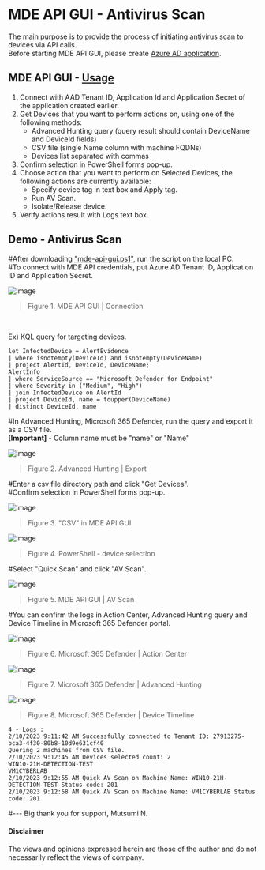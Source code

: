 # MDE API GUI - Antivirus Scan
The main purpose is to provide the process of initiating antivirus scan to devices via API calls.<br>
Before starting MDE API GUI, please create [Azure AD application](https://learn.microsoft.com/en-us/microsoft-365/security/defender-endpoint/apis-intro?view=o365-worldwide).

## MDE API GUI - [Usage](https://github.com/microsoft/mde-api-gui#usage)
1. Connect with AAD Tenant ID, Application Id and Application Secret of the application created earlier.
2. Get Devices that you want to perform actions on, using one of the following methods:
      - Advanced Hunting query (query result should contain DeviceName and DeviceId fields)
      - CSV file (single Name column with machine FQDNs)
      - Devices list separated with commas
3. Confirm selection in PowerShell forms pop-up.
4. Choose action that you want to perform on Selected Devices, the following actions are currently available:
      - Specify device tag in text box and Apply tag.
      - Run AV Scan.
      - Isolate/Release device.
5. Verify actions result with Logs text box.

## Demo - Antivirus Scan
#After downloading ["mde-api-gui.ps1"](https://github.com/microsoft/mde-api-gui/blob/main/mde-api-gui.ps1), run the script on the local PC. <br>
#To connect with MDE API credentials, put Azure AD Tenant ID, Application ID and Application Secret.  

![image](https://user-images.githubusercontent.com/120234772/217184215-eb1fdfc9-87a4-4b63-8dc9-25f148779691.png)
> Figure 1. MDE API GUI | Connection
<br>

Ex) KQL query for targeting devices.
```
let InfectedDevice = AlertEvidence
| where isnotempty(DeviceId) and isnotempty(DeviceName)
| project AlertId, DeviceId, DeviceName;
AlertInfo
| where ServiceSource == "Microsoft Defender for Endpoint"
| where Severity in ("Medium", "High")
| join InfectedDevice on AlertId
| project DeviceId, name = toupper(DeviceName)
| distinct DeviceId, name
```
#In Advanced Hunting, Microsoft 365 Defender, run the query and export it as a CSV file.<br>
**[Important]** - Column name must be "name" or "Name" 

![image](https://user-images.githubusercontent.com/120234772/217770684-7e22b5fb-f891-42df-b5fb-9bf9cbd97167.png)
> Figure 2. Advanced Hunting | Export

#Enter a csv file directory path and click "Get Devices".<br>
#Confirm selection in PowerShell forms pop-up.

![image](https://user-images.githubusercontent.com/120234772/217771553-0cdd33fb-893b-4381-994d-aeb12da38de7.png)
> Figure 3. "CSV" in MDE API GUI

![image](https://user-images.githubusercontent.com/120234772/217772067-14a05781-e22e-4f0c-be41-68cbf7299fed.png)
> Figure 4. PowerShell - device selection

#Select "Quick Scan" and click "AV Scan".<br>

![image](https://user-images.githubusercontent.com/120234772/217774152-435a83ed-80f5-4b2b-af4c-4963f3fdfd05.png)
> Figure 5. MDE API GUI | AV Scan

#You can confirm the logs in Action Center, Advanced Hunting query and Device Timeline in Microsoft 365 Defender portal.

![image](https://user-images.githubusercontent.com/120234772/217968585-aba1a8df-ce4f-43dc-ad6b-60c8faa4de66.png)
> Figure 6. Microsoft 365 Defender | Action Center

![image](https://user-images.githubusercontent.com/120234772/217969093-341bcf83-8091-4ac7-afd9-be453f96a402.png)
> Figure 7. Microsoft 365 Defender | Advanced Hunting

![image](https://user-images.githubusercontent.com/120234772/217969959-1578933e-0a43-495a-b41f-62bc9f3f3c65.png)
> Figure 8. Microsoft 365 Defender | Device Timeline

```
4 - Logs :
2/10/2023 9:11:42 AM Successfully connected to Tenant ID: 27913275-bca3-4f30-80b8-10d9e631cf40
Quering 2 machines from CSV file.
2/10/2023 9:12:45 AM Devices selected count: 2
WIN10-21H-DETECTION-TEST
VM1CYBERLAB
2/10/2023 9:12:55 AM Quick AV Scan on Machine Name: WIN10-21H-DETECTION-TEST Status code: 201
2/10/2023 9:12:58 AM Quick AV Scan on Machine Name: VM1CYBERLAB Status code: 201
```


#--- Big thank you for support, Mutsumi N.
#### Disclaimer 
The views and opinions expressed herein are those of the author and do not necessarily reflect the views of company.
